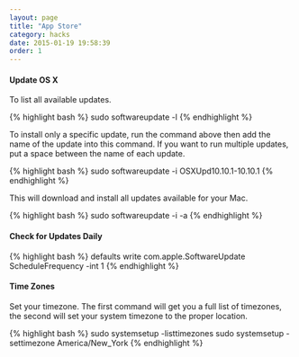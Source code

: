 ```yaml
---
layout: page
title: "App Store"
category: hacks
date: 2015-01-19 19:58:39
order: 1
---
```


#### Update OS X

To list all available updates.

{% highlight bash %}
sudo softwareupdate -l
{% endhighlight %}

To install only a specific update, run the command above then add the name of the update into this command. If you want to run multiple updates, put a space between the name of each update.

{% highlight bash %}
sudo softwareupdate -i OSXUpd10.10.1-10.10.1
{% endhighlight %}

This will download and install all updates available for your Mac.

{% highlight bash %}
sudo softwareupdate -i -a
{% endhighlight %}

#### Check for Updates Daily

{% highlight bash %}
defaults write com.apple.SoftwareUpdate ScheduleFrequency -int 1
{% endhighlight %}

#### Time Zones

Set your timezone. The first command will get you a full list of timezones, the second will set your system timezone to the proper location.

{% highlight bash %}
sudo systemsetup -listtimezones
sudo systemsetup -settimezone America/New_York
{% endhighlight %}
